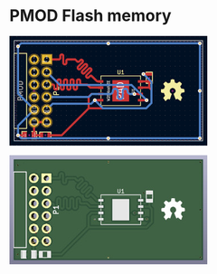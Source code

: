 PMOD Flash memory
=================

![Routing preview](doc/kicad-routing-preview.png)

![PCB 3D preview](doc/pcb-rev1-3d.jpg)
